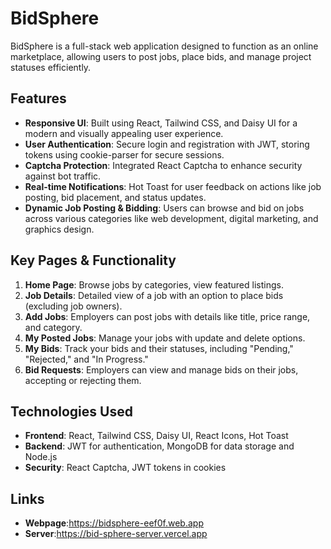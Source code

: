 # BidSphere

BidSphere is a full-stack web application designed to function as an online marketplace, allowing users to post jobs, place bids, and manage project statuses efficiently.

## Features
- **Responsive UI**: Built using React, Tailwind CSS, and Daisy UI for a modern and visually appealing user experience.
- **User Authentication**: Secure login and registration with JWT, storing tokens using cookie-parser for secure sessions.
- **Captcha Protection**: Integrated React Captcha to enhance security against bot traffic.
- **Real-time Notifications**: Hot Toast for user feedback on actions like job posting, bid placement, and status updates.
- **Dynamic Job Posting & Bidding**: Users can browse and bid on jobs across various categories like web development, digital marketing, and graphics design.

## Key Pages & Functionality
1. **Home Page**: Browse jobs by categories, view featured listings.
2. **Job Details**: Detailed view of a job with an option to place bids (excluding job owners).
3. **Add Jobs**: Employers can post jobs with details like title, price range, and category.
4. **My Posted Jobs**: Manage your jobs with update and delete options.
5. **My Bids**: Track your bids and their statuses, including "Pending," "Rejected," and "In Progress."
6. **Bid Requests**: Employers can view and manage bids on their jobs, accepting or rejecting them.

## Technologies Used
- **Frontend**: React, Tailwind CSS, Daisy UI, React Icons, Hot Toast
- **Backend**: JWT for authentication, MongoDB for data storage and Node.js
- **Security**: React Captcha, JWT tokens in cookies

## Links
- **Webpage**:https://bidsphere-eef0f.web.app
- **Server**:https://bid-sphere-server.vercel.app
